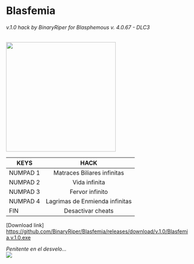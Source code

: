 # Blasfemia  
###### v.1.0 hack by BinaryRiper for Blasphemous v. 4.0.67 - DLC3     

<img src="https://github.com/BinaryRiper/Blasfemia/blob/main/media/blasphemous.jpe" width="300" height="300">  

| KEYS  | HACK |
| -------- |:--------:|
|NUMPAD 1 | Matraces Biliares infinitas
|NUMPAD 2 | Vida infinita
|NUMPAD 3 | Fervor infinito
|NUMPAD 4 | Lagrimas de Enmienda infinitas
|FIN | Desactivar cheats

[Download link] <https://github.com/BinaryRiper/Blasfemia/releases/download/v.1.0/Blasfemia.v.1.0.exe>

*Penitente en el desvelo...*  
<img src="https://github.com/BinaryRiper/Blasfemia/blob/main/media/abjuration.gif">
